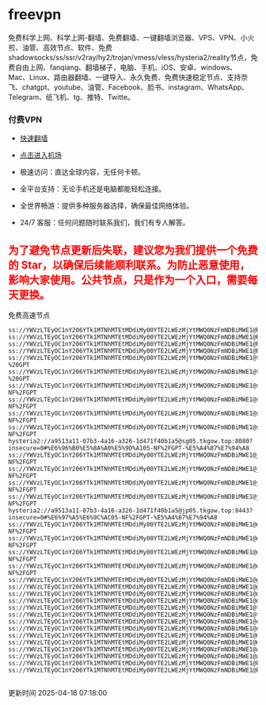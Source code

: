# freevpn

免费科学上网、科学上网-翻墙、免费翻墙、一键翻墙浏览器、VPS、VPN、小火煎、油管、高效节点、软件、免费shadowsocks/ss/ssr/v2ray/hy2/trojan/vmess/vless/hysteria2/reality节点，免费自由上网、fanqiang、翻墙梯子，电脑、手机、iOS、安卓、windows、Mac、Linux、路由器翻墙、一键导入、永久免费、免费快速稳定节点、支持奈飞、chatgpt、youtube、油管、Facebook、脸书、instagram、WhatsApp、Telegram、纸飞机、tg、推特、Twitte。

### 付费VPN
* [快速翻墙](https://xgogo.sbs/#/register?code=wxADDy87) 

* [点击进入机场](https://xgogo.sbs/#/register?code=wxADDy87) 

* 极速访问：直达全球内容，无任何卡顿。

* 全平台支持：无论手机还是电脑都能轻松连接。

* 全世界畅游：提供多种服务器选择，确保最佳网络体验。

* 24/7 客服：任何问题随时联系我们，我们有专人解答。

## <font color="red">为了避免节点更新后失联，建议您为我们提供一个免费的 Star，以确保后续能顺利联系。为防止恶意使用，影响大家使用。公共节点，只是作为一个入口，需要每天更换。</font>

免费高速节点

```ss://YWVzLTEyOC1nY206YTk1MTNhMTEtMDdiMy00YTE2LWEzMjYtMWQ0NzFmNDBiMWE1@hk01.jgrtoioceaw.help:50384#%E9%A6%99%E6%B8%AF01
ss://YWVzLTEyOC1nY206YTk1MTNhMTEtMDdiMy00YTE2LWEzMjYtMWQ0NzFmNDBiMWE1@hk02.jigreliewolf.click:17889#%E9%A6%99%E6%B8%AF02
ss://YWVzLTEyOC1nY206YTk1MTNhMTEtMDdiMy00YTE2LWEzMjYtMWQ0NzFmNDBiMWE1@hk03.jigreliewolf.click:10838#%E9%A6%99%E6%B8%AF03
ss://YWVzLTEyOC1nY206YTk1MTNhMTEtMDdiMy00YTE2LWEzMjYtMWQ0NzFmNDBiMWE1@hk04.jgrtoioceaw.help:29956#%E9%A6%99%E6%B8%AF04
ss://YWVzLTEyOC1nY206YTk1MTNhMTEtMDdiMy00YTE2LWEzMjYtMWQ0NzFmNDBiMWE1@hk05.ijgelrkasd.click:41284#%E9%A6%99%E6%B8%AF05
ss://YWVzLTEyOC1nY206YTk1MTNhMTEtMDdiMy00YTE2LWEzMjYtMWQ0NzFmNDBiMWE1@tw01.jigreliewolf.click:30995#%E5%8F%B0%E6%B9%BE01%20-%20GPT
ss://YWVzLTEyOC1nY206YTk1MTNhMTEtMDdiMy00YTE2LWEzMjYtMWQ0NzFmNDBiMWE1@tw02.ijgelrkasd.click:22610#%E5%8F%B0%E6%B9%BE02%20-%20GPT
ss://YWVzLTEyOC1nY206YTk1MTNhMTEtMDdiMy00YTE2LWEzMjYtMWQ0NzFmNDBiMWE1@sg01.jgrtoioceaw.help:55559#%E6%96%B0%E5%8A%A0%E5%9D%A101%20-NF%2FGPT
ss://YWVzLTEyOC1nY206YTk1MTNhMTEtMDdiMy00YTE2LWEzMjYtMWQ0NzFmNDBiMWE1@sg02.jigreliewolf.click:40574#%E6%96%B0%E5%8A%A0%E5%9D%A102%20-NF%2FGPT
ss://YWVzLTEyOC1nY206YTk1MTNhMTEtMDdiMy00YTE2LWEzMjYtMWQ0NzFmNDBiMWE1@sg03.ijgelrkasd.click:23716#%E6%96%B0%E5%8A%A0%E5%9D%A103%20-NF%2FGPT
ss://YWVzLTEyOC1nY206YTk1MTNhMTEtMDdiMy00YTE2LWEzMjYtMWQ0NzFmNDBiMWE1@sg04.jgrtoioceaw.help:17971#%E6%96%B0%E5%8A%A0%E5%9D%A104%20-NF%2FGPT
hysteria2://a9513a11-07b3-4a16-a326-1d471f40b1a5@sg05.tkgow.top:8080?insecure=0#%E6%96%B0%E5%8A%A0%E5%9D%A105-NF%2FGPT-%E5%A4%87%E7%94%A8
ss://YWVzLTEyOC1nY206YTk1MTNhMTEtMDdiMy00YTE2LWEzMjYtMWQ0NzFmNDBiMWE1@jp01.jgrtoioceaw.help:58645#%E6%97%A5%E6%9C%AC01%20-NF%2FGPT
ss://YWVzLTEyOC1nY206YTk1MTNhMTEtMDdiMy00YTE2LWEzMjYtMWQ0NzFmNDBiMWE1@jp02.jgrtoioceaw.help:47462#%E6%97%A5%E6%9C%AC02%20-NF%2FGPT
ss://YWVzLTEyOC1nY206YTk1MTNhMTEtMDdiMy00YTE2LWEzMjYtMWQ0NzFmNDBiMWE1@jp03.jigreliewolf.click:33414#%E6%97%A5%E6%9C%AC03%20-NF%2FGPT
ss://YWVzLTEyOC1nY206YTk1MTNhMTEtMDdiMy00YTE2LWEzMjYtMWQ0NzFmNDBiMWE1@jp04.ijgelrkasd.click:58223#%E6%97%A5%E6%9C%AC04%20-NF%2FGPT
hysteria2://a9513a11-07b3-4a16-a326-1d471f40b1a5@jp05.tkgow.top:8443?insecure=0#%E6%97%A5%E6%9C%AC05-NF%2FGPT-%E5%A4%87%E7%94%A8
ss://YWVzLTEyOC1nY206YTk1MTNhMTEtMDdiMy00YTE2LWEzMjYtMWQ0NzFmNDBiMWE1@us01.jgrtoioceaw.help:48129#%E7%BE%8E%E5%9B%BD01%20-NF%2FGPT
ss://YWVzLTEyOC1nY206YTk1MTNhMTEtMDdiMy00YTE2LWEzMjYtMWQ0NzFmNDBiMWE1@us02.jgrtoioceaw.help:44907#%E7%BE%8E%E5%9B%BD02%20-NF%2FGPT
ss://YWVzLTEyOC1nY206YTk1MTNhMTEtMDdiMy00YTE2LWEzMjYtMWQ0NzFmNDBiMWE1@us03.jigreliewolf.click:43330#%E7%BE%8E%E5%9B%BD03%20-NF%2FGPT
ss://YWVzLTEyOC1nY206YTk1MTNhMTEtMDdiMy00YTE2LWEzMjYtMWQ0NzFmNDBiMWE1@us04.ijgelrkasd.click:44130#%E7%BE%8E%E5%9B%BD04%20-NF%2FGPT
ss://YWVzLTEyOC1nY206YTk1MTNhMTEtMDdiMy00YTE2LWEzMjYtMWQ0NzFmNDBiMWE1@gb01.jgrtoioceaw.help:27765#%E8%8B%B1%E5%9B%BD01
ss://YWVzLTEyOC1nY206YTk1MTNhMTEtMDdiMy00YTE2LWEzMjYtMWQ0NzFmNDBiMWE1@gb02.jigreliewolf.click:52762#%E8%8B%B1%E5%9B%BD02
ss://YWVzLTEyOC1nY206YTk1MTNhMTEtMDdiMy00YTE2LWEzMjYtMWQ0NzFmNDBiMWE1@de01.jgrtoioceaw.help:20635#%E5%BE%B7%E5%9B%BD01
ss://YWVzLTEyOC1nY206YTk1MTNhMTEtMDdiMy00YTE2LWEzMjYtMWQ0NzFmNDBiMWE1@de02.jigreliewolf.click:52770#%E5%BE%B7%E5%9B%BD02
ss://YWVzLTEyOC1nY206YTk1MTNhMTEtMDdiMy00YTE2LWEzMjYtMWQ0NzFmNDBiMWE1@fr01.ijgelrkasd.click:32568#%E6%B3%95%E5%9B%BD01
ss://YWVzLTEyOC1nY206YTk1MTNhMTEtMDdiMy00YTE2LWEzMjYtMWQ0NzFmNDBiMWE1@fr02.jigreliewolf.click:45265#%E6%B3%95%E5%9B%BD02
ss://YWVzLTEyOC1nY206YTk1MTNhMTEtMDdiMy00YTE2LWEzMjYtMWQ0NzFmNDBiMWE1@ca01.jigreliewolf.click:30461#%E5%8A%A0%E6%8B%BF%E5%A4%A701
ss://YWVzLTEyOC1nY206YTk1MTNhMTEtMDdiMy00YTE2LWEzMjYtMWQ0NzFmNDBiMWE1@ca02.ijgelrkasd.click:24053#%E5%8A%A0%E6%8B%BF%E5%A4%A702
ss://YWVzLTEyOC1nY206YTk1MTNhMTEtMDdiMy00YTE2LWEzMjYtMWQ0NzFmNDBiMWE1@my01.jigreliewolf.click:52408#%E9%A9%AC%E6%9D%A5%E8%A5%BF%E4%BA%9A01
ss://YWVzLTEyOC1nY206YTk1MTNhMTEtMDdiMy00YTE2LWEzMjYtMWQ0NzFmNDBiMWE1@my02.ijgelrkasd.click:25519#%E9%A9%AC%E6%9D%A5%E8%A5%BF%E4%BA%9A02
ss://YWVzLTEyOC1nY206YTk1MTNhMTEtMDdiMy00YTE2LWEzMjYtMWQ0NzFmNDBiMWE1@au01.jgrtoioceaw.help:13460#%E6%BE%B3%E5%A4%A7%E5%88%A9%E4%BA%9A01
ss://YWVzLTEyOC1nY206YTk1MTNhMTEtMDdiMy00YTE2LWEzMjYtMWQ0NzFmNDBiMWE1@au02.ijgelrkasd.click:46073#%E6%BE%B3%E5%A4%A7%E5%88%A9%E4%BA%9A02
ss://YWVzLTEyOC1nY206YTk1MTNhMTEtMDdiMy00YTE2LWEzMjYtMWQ0NzFmNDBiMWE1@ko01.jgrtoioceaw.help:46108#%E9%9F%A9%E5%9B%BD01
ss://YWVzLTEyOC1nY206YTk1MTNhMTEtMDdiMy00YTE2LWEzMjYtMWQ0NzFmNDBiMWE1@ko02.jigreliewolf.click:50181#%E9%9F%A9%E5%9B%BD02


```
更新时间 2025-04-18 07:18:00